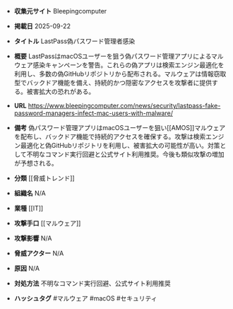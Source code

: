 - **収集元サイト**
Bleepingcomputer

- **掲載日**
2025-09-22

- **タイトル**
LastPass偽パスワード管理者感染

- **概要**
LastPassはmacOSユーザーを狙う偽パスワード管理アプリによるマルウェア感染キャンペーンを警告。これらの偽アプリは検索エンジン最適化を利用し、多数の偽GitHubリポジトリから配布される。マルウェアは情報窃取型でバックドア機能を備え、持続的かつ隠密なアクセスを攻撃者に提供する。被害拡大の恐れがある。

- **URL**
https://www.bleepingcomputer.com/news/security/lastpass-fake-password-managers-infect-mac-users-with-malware/

- **備考**
偽パスワード管理アプリはmacOSユーザーを狙い[[AMOS]]マルウェアを配布し、バックドア機能で持続的アクセスを確保する。攻撃は検索エンジン最適化と偽GitHubリポジトリを利用し、被害拡大の可能性が高い。対策として不明なコマンド実行回避と公式サイト利用推奨。今後も類似攻撃の増加が予想される。

- **分類**
[[脅威トレンド]]

- **組織名**
N/A

- **業種**
[[IT]]

- **攻撃手口**
[[マルウェア]]

- **攻撃影響**
N/A

- **脅威アクター**
N/A

- **原因**
N/A

- **対処方法**
不明なコマンド実行回避、公式サイト利用推奨

- **ハッシュタグ**
#マルウェア #macOS #セキュリティ
